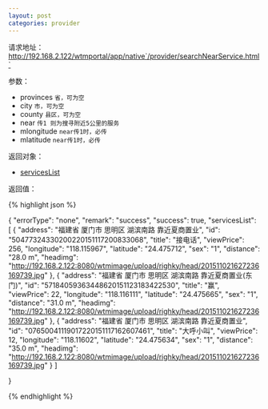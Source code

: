 ```yaml
---
layout: post
categories: provider
---
```

请求地址：http://192.168.2.122/wtmportal/app/native`/provider/searchNearService.html`

参数：

- provinces `省，可为空`
- city `市，可为空`
- county `县区，可为空`
- near `传1 则为搜寻附近5公里的服务`
- mlongitude `near传1时，必传`
- mlatitude `near传1时，必传`

返回对象：

- [servicesList](/com/wtm/nativeService/provider/vo/ProviderServicesVo.html)

返回值：

{% highlight json %}

{
    "errorType": "none",
    "remark": "success",
    "success": true,
    "servicesList": [
        {
            "address": "福建省 厦门市 思明区 湖滨南路 靠近夏商置业",
            "id": "50477324330200220151117200833068",
            "title": "接电话",
            "viewPrice": 256,
            "longitude": "118.115967",
            "latitude": "24.475712",
            "sex": "1",
            "distance": "28.0 m",
            "headimg": "http://192.168.2.122:8080/wtmimage/upload/righky/head/201511021627236169739.jpg"
        },
        {
            "address": "福建省 厦门市 思明区 湖滨南路 靠近夏商置业(东门)",
            "id": "57184059363448620151123183422530",
            "title": "赢",
            "viewPrice": 22,
            "longitude": "118.116111",
            "latitude": "24.475665",
            "sex": "1",
            "distance": "31.0 m",
            "headimg": "http://192.168.2.122:8080/wtmimage/upload/righky/head/201511021627236169739.jpg"
        },
        {
            "address": "福建省 厦门市 思明区 湖滨南路 靠近夏商置业",
            "id": "07650041119017220151117162607461",
            "title": "大呼小叫",
            "viewPrice": 12,
            "longitude": "118.11602",
            "latitude": "24.475634",
            "sex": "1",
            "distance": "35.0 m",
            "headimg": "http://192.168.2.122:8080/wtmimage/upload/righky/head/201511021627236169739.jpg"
        }
    ]

}

{% endhighlight %}

